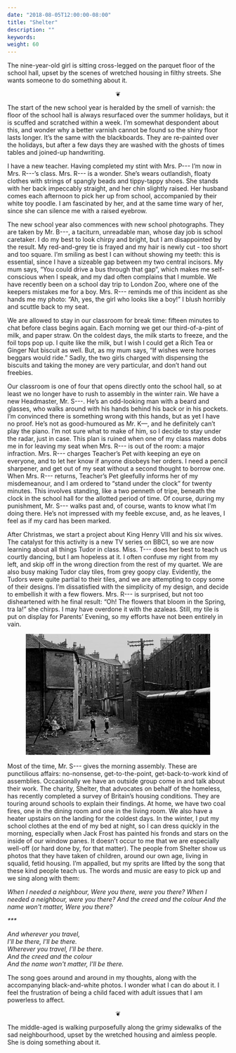 ```yaml
---
date: "2018-08-05T12:00:00-08:00"
title: "Shelter"
description: ""
keywords:
weight: 60
---
```


The nine-year-old girl is sitting cross-legged on the parquet floor of the school hall, upset by the
scenes of wretched housing in filthy streets. She wants someone to do something about it.
<!--more-->

<center>
❦
</center>

The start of the new school year is heralded by the smell of varnish: the floor of the school hall
is always resurfaced over the summer holidays, but it is scuffed and scratched within a week. I’m
somewhat despondent about this, and wonder why a better varnish cannot be found so the shiny floor
lasts longer. It’s the same with the blackboards. They are re-painted over the holidays, but after a
few days they are washed with the ghosts of times tables and joined-up handwriting.

I have a new teacher. Having completed my stint with Mrs. P--- I’m now in Mrs. R---’s class. Mrs. R---
is a wonder. She’s wears outlandish, floaty clothes with strings of spangly beads and tippy-tappy
shoes. She stands with her back impeccably straight, and her chin slightly raised. Her husband comes
each afternoon to pick her up from school, accompanied by their white toy poodle. I am fascinated by
her, and at the same time wary of her, since she can silence me with a raised eyebrow.

The new school year also commences with new school photographs. They are taken by Mr. B---, a
taciturn, unreadable man, whose day job is school caretaker. I do my best to look chirpy and bright,
but I am disappointed by the result. My red-and-grey tie is frayed and my hair is newly cut - too
short and too square. I’m smiling as best I can without showing my teeth: this is essential, since I
have a sizeable gap between my two central incisors. My mum says, “You could drive a bus through
that gap”, which makes me self-conscious when I speak, and my dad often complains that I mumble. We
have recently been on a school day trip to London Zoo, where one of the keepers mistakes me for a
boy. Mrs. R--- reminds me of this incident as she hands me my photo: “Ah, yes, the girl who looks
like a boy!” I blush horribly and scuttle back to my seat.

We are allowed to stay in our classroom for break time: fifteen minutes to chat before class begins
again. Each morning we get our third-of-a-pint of milk, and paper straw. On the coldest days, the
milk starts to freeze, and the foil tops pop up. I quite like the milk, but I wish I could get a
Rich Tea or Ginger Nut biscuit as well. But, as my mum says, “If wishes were horses beggars would
ride.” Sadly, the two girls charged with dispensing the biscuits and taking the money are very
particular, and don’t hand out freebies.

Our classroom is one of four that opens directly onto the school hall, so at least we no longer have
to rush to assembly in the winter rain. We have a new Headmaster, Mr. S---. He’s an odd-looking man
with a beard and glasses, who walks around with his hands behind his back or in his pockets. I’m
convinced there is something wrong with this hands, but as yet I have no proof. He’s not as
good-humoured as Mr. K—, and he definitely can’t play the piano. I’m not sure what to make of him,
so I decide to stay under the radar, just in case. This plan is ruined when one of my class mates
dobs me in for leaving my seat when Mrs. R--- is out of the room: a major infraction. Mrs. R---
charges Teacher’s Pet with keeping an eye on everyone, and to let her know if anyone disobeys her
orders. I need a pencil sharpener, and get out of my seat without a second thought to borrow
one. When Mrs. R--- returns, Teacher’s Pet gleefully informs her of my misdemeanour, and I am
ordered to “stand under the clock” for twenty minutes. This involves standing, like a two penneth of
tripe, beneath the clock in the school hall for the allotted period of time. Of course, during my
punishment, Mr. S--- walks past and, of course, wants to know what I’m doing there. He’s not
impressed with my feeble excuse, and, as he leaves, I feel as if my card has been marked.

After Christmas, we start a project about King Henry VIII and his six wives. The catalyst for this
activity is a new TV series on BBC1, so we are now learning about all things Tudor in
class. Miss. T--- does her best to teach us courtly dancing, but I am hopeless at it. I often
confuse my right from my left, and skip off in the wrong direction from the rest of my quartet. We
are also busy making Tudor clay tiles, from grey goopy clay. Evidently, the Tudors were quite
partial to their tiles, and we are attempting to copy some of their designs. I’m dissatisfied with
the simplicity of my design, and decide to embellish it with a few flowers. Mrs. R--- is surprised,
but not too disheartened with he final result: “Oh! The flowers that bloom in the Spring, tra la!”
she chirps.  I may have overdone it with the azaleas. Still, my tile is put on display for Parents’
Evening, so my efforts have not been entirely in vain.

<center>
<img style="max-width:30em;" src="/images/Glasgow-tenement-backs-1970.jpg" alt="Glasgow tenement backs 1970"/>
</center>

Most of the time, Mr. S--- gives the morning assembly. These are punctilious affairs: no-nonsense,
get-to-the-point, get-back-to-work kind of assemblies. Occasionally we have an outside group come in
and talk about their work. The charity, Shelter, that advocates on behalf of the homeless, has
recently completed a survey of Britain’s housing conditions. They are touring around schools to
explain their findings. At home, we have two coal fires, one in the dining room and one in the
living room. We also have a heater upstairs on the landing for the coldest days. In the winter, I
put my school clothes at the end of my bed at night, so I can dress quickly in the morning,
especially when Jack Frost has painted his fronds and stars on the inside of our window panes. It
doesn’t occur to me that we are especially well-off (or hard done by, for that matter). The people
from Shelter show us photos that they have taken of children, around our own age, living in squalid,
fetid housing. I’m appalled, but my sprits are lifted by the song that these kind people teach
us. The words and music are easy to pick up and we sing along with them:

<i>
When I needed a neighbour,  
Were you there, were you there?  
When I needed a neighbour, were you there?  
And the creed and the colour  
And the name won't matter,  
Were you there?

\*\*\*

And wherever you travel,  
I'll be there, I'll be there.  
Wherever you travel, I'll be there.  
And the creed and the colour  
And the name won't matter, I'll be there.
</i>

The song goes around and around in my thoughts, along with the accompanying black-and-white
photos. I wonder what I can do about it. I feel the frustration of being a child faced with adult
issues that I am powerless to affect.

<center>
❦
</center>

The middle-aged is walking purposefully along the grimy sidewalks of the sad neighbourhood, upset by
the wretched housing and aimless people. She is doing something about it.
